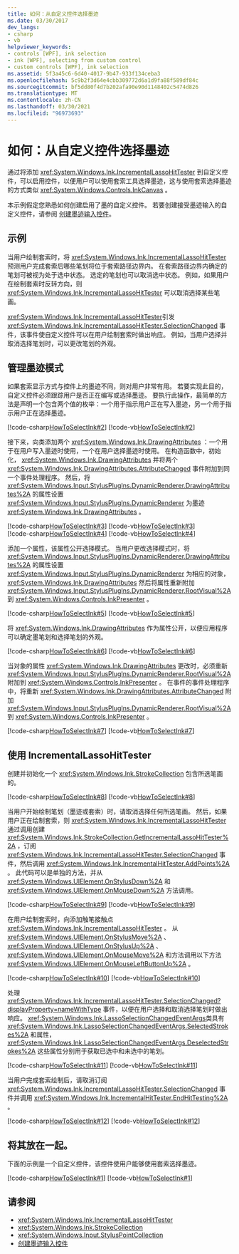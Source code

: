 ```yaml
---
title: 如何：从自定义控件选择墨迹
ms.date: 03/30/2017
dev_langs:
- csharp
- vb
helpviewer_keywords:
- controls [WPF], ink selection
- ink [WPF], selecting from custom control
- custom controls [WPF], ink selection
ms.assetid: 5f3a45c6-6d40-4017-9b47-933f134ceba3
ms.openlocfilehash: 5c9b2f3d64e4cbb309772d6a1d9fa88f589df84c
ms.sourcegitcommit: bf5dd80f4d7b202afa90e90d1148402c5474d826
ms.translationtype: MT
ms.contentlocale: zh-CN
ms.lasthandoff: 03/30/2021
ms.locfileid: "96973693"
---
```

# <a name="how-to-select-ink-from-a-custom-control"></a>如何：从自定义控件选择墨迹
通过将添加 <xref:System.Windows.Ink.IncrementalLassoHitTester> 到自定义控件，可以启用控件，以便用户可以使用套索工具选择墨迹，这与使用套索选择墨迹的方式类似 <xref:System.Windows.Controls.InkCanvas> 。  
  
 本示例假定您熟悉如何创建启用了墨的自定义控件。  若要创建接受墨迹输入的自定义控件，请参阅 [创建墨迹输入控件](creating-an-ink-input-control.md)。  
  
## <a name="example"></a>示例  
 当用户绘制套索时，将 <xref:System.Windows.Ink.IncrementalLassoHitTester> 预测用户完成套索后哪些笔划将位于套索路径边界内。  在套索路径边界内确定的笔划可被视为处于选中状态。  选定的笔划也可以取消选中状态。  例如，如果用户在绘制套索时反转方向，则 <xref:System.Windows.Ink.IncrementalLassoHitTester> 可以取消选择某些笔画。  
  
 <xref:System.Windows.Ink.IncrementalLassoHitTester>引发 <xref:System.Windows.Ink.IncrementalLassoHitTester.SelectionChanged> 事件，该事件使自定义控件可以在用户绘制套索时做出响应。  例如，当用户选择并取消选择笔划时，可以更改笔划的外观。  
  
## <a name="managing-the-ink-mode"></a>管理墨迹模式  
 如果套索显示方式与控件上的墨迹不同，则对用户非常有用。 若要实现此目的，自定义控件必须跟踪用户是否正在编写或选择墨迹。 要执行此操作，最简单的方法是声明一个包含两个值的枚举：一个用于指示用户正在写入墨迹，另一个用于指示用户正在选择墨迹。  
  
 [!code-csharp[HowToSelectInk#2](~/samples/snippets/csharp/VS_Snippets_Wpf/HowToSelectInk/CSharp/InkSelector.cs#2)]
 [!code-vb[HowToSelectInk#2](~/samples/snippets/visualbasic/VS_Snippets_Wpf/HowToSelectInk/VisualBasic/InkSelector.vb#2)]  
  
 接下来，向类添加两个 <xref:System.Windows.Ink.DrawingAttributes> ：一个用于在用户写入墨迹时使用，一个在用户选择墨迹时使用。  在构造函数中，初始化， <xref:System.Windows.Ink.DrawingAttributes> 并将两个 <xref:System.Windows.Ink.DrawingAttributes.AttributeChanged> 事件附加到同一个事件处理程序。 然后，将 <xref:System.Windows.Input.StylusPlugIns.DynamicRenderer.DrawingAttributes%2A> 的属性设置 <xref:System.Windows.Input.StylusPlugIns.DynamicRenderer> 为墨迹 <xref:System.Windows.Ink.DrawingAttributes> 。  
  
 [!code-csharp[HowToSelectInk#3](~/samples/snippets/csharp/VS_Snippets_Wpf/HowToSelectInk/CSharp/InkSelector.cs#3)]
 [!code-vb[HowToSelectInk#3](~/samples/snippets/visualbasic/VS_Snippets_Wpf/HowToSelectInk/VisualBasic/InkSelector.vb#3)]  
[!code-csharp[HowToSelectInk#4](~/samples/snippets/csharp/VS_Snippets_Wpf/HowToSelectInk/CSharp/InkSelector.cs#4)]
[!code-vb[HowToSelectInk#4](~/samples/snippets/visualbasic/VS_Snippets_Wpf/HowToSelectInk/VisualBasic/InkSelector.vb#4)]  
  
 添加一个属性，该属性公开选择模式。 当用户更改选择模式时，将 <xref:System.Windows.Input.StylusPlugIns.DynamicRenderer.DrawingAttributes%2A> 的属性设置 <xref:System.Windows.Input.StylusPlugIns.DynamicRenderer> 为相应的对象， <xref:System.Windows.Ink.DrawingAttributes> 然后将属性重新附加 <xref:System.Windows.Input.StylusPlugIns.DynamicRenderer.RootVisual%2A> 到 <xref:System.Windows.Controls.InkPresenter> 。  
  
 [!code-csharp[HowToSelectInk#5](~/samples/snippets/csharp/VS_Snippets_Wpf/HowToSelectInk/CSharp/InkSelector.cs#5)]
 [!code-vb[HowToSelectInk#5](~/samples/snippets/visualbasic/VS_Snippets_Wpf/HowToSelectInk/VisualBasic/InkSelector.vb#5)]  
  
 将 <xref:System.Windows.Ink.DrawingAttributes> 作为属性公开，以便应用程序可以确定墨笔划和选择笔划的外观。  
  
 [!code-csharp[HowToSelectInk#6](~/samples/snippets/csharp/VS_Snippets_Wpf/HowToSelectInk/CSharp/InkSelector.cs#6)]
 [!code-vb[HowToSelectInk#6](~/samples/snippets/visualbasic/VS_Snippets_Wpf/HowToSelectInk/VisualBasic/InkSelector.vb#6)]  
  
 当对象的属性 <xref:System.Windows.Ink.DrawingAttributes> 更改时，必须重新 <xref:System.Windows.Input.StylusPlugIns.DynamicRenderer.RootVisual%2A> 附加到 <xref:System.Windows.Controls.InkPresenter> 。  在事件的事件处理程序中，将重新 <xref:System.Windows.Ink.DrawingAttributes.AttributeChanged> 附加 <xref:System.Windows.Input.StylusPlugIns.DynamicRenderer.RootVisual%2A> 到 <xref:System.Windows.Controls.InkPresenter> 。  
  
 [!code-csharp[HowToSelectInk#7](~/samples/snippets/csharp/VS_Snippets_Wpf/HowToSelectInk/CSharp/InkSelector.cs#7)]
 [!code-vb[HowToSelectInk#7](~/samples/snippets/visualbasic/VS_Snippets_Wpf/HowToSelectInk/VisualBasic/InkSelector.vb#7)]  
  
## <a name="using-the-incrementallassohittester"></a>使用 IncrementalLassoHitTester  
 创建并初始化一个 <xref:System.Windows.Ink.StrokeCollection> 包含所选笔画的。  
  
 [!code-csharp[HowToSelectInk#8](~/samples/snippets/csharp/VS_Snippets_Wpf/HowToSelectInk/CSharp/InkSelector.cs#8)]
 [!code-vb[HowToSelectInk#8](~/samples/snippets/visualbasic/VS_Snippets_Wpf/HowToSelectInk/VisualBasic/InkSelector.vb#8)]  
  
 当用户开始绘制笔划（墨迹或套索）时，请取消选择任何所选笔画。 然后，如果用户正在绘制套索，则 <xref:System.Windows.Ink.IncrementalLassoHitTester> 通过调用创建 <xref:System.Windows.Ink.StrokeCollection.GetIncrementalLassoHitTester%2A> ，订阅 <xref:System.Windows.Ink.IncrementalLassoHitTester.SelectionChanged> 事件，然后调用 <xref:System.Windows.Ink.IncrementalHitTester.AddPoints%2A> 。 此代码可以是单独的方法，并从 <xref:System.Windows.UIElement.OnStylusDown%2A> 和 <xref:System.Windows.UIElement.OnMouseDown%2A> 方法调用。  
  
 [!code-csharp[HowToSelectInk#9](~/samples/snippets/csharp/VS_Snippets_Wpf/HowToSelectInk/CSharp/InkSelector.cs#9)]
 [!code-vb[HowToSelectInk#9](~/samples/snippets/visualbasic/VS_Snippets_Wpf/HowToSelectInk/VisualBasic/InkSelector.vb#9)]  
  
 在用户绘制套索时，向添加触笔接触点 <xref:System.Windows.Ink.IncrementalLassoHitTester> 。  从 <xref:System.Windows.UIElement.OnStylusMove%2A> 、 <xref:System.Windows.UIElement.OnStylusUp%2A> 、 <xref:System.Windows.UIElement.OnMouseMove%2A> 和方法调用以下方法 <xref:System.Windows.UIElement.OnMouseLeftButtonUp%2A> 。  
  
 [!code-csharp[HowToSelectInk#10](~/samples/snippets/csharp/VS_Snippets_Wpf/HowToSelectInk/CSharp/InkSelector.cs#10)]
 [!code-vb[HowToSelectInk#10](~/samples/snippets/visualbasic/VS_Snippets_Wpf/HowToSelectInk/VisualBasic/InkSelector.vb#10)]  
  
 处理 <xref:System.Windows.Ink.IncrementalLassoHitTester.SelectionChanged?displayProperty=nameWithType> 事件，以便在用户选择和取消选择笔划时做出响应。  <xref:System.Windows.Ink.LassoSelectionChangedEventArgs>类具有 <xref:System.Windows.Ink.LassoSelectionChangedEventArgs.SelectedStrokes%2A> 和属性， <xref:System.Windows.Ink.LassoSelectionChangedEventArgs.DeselectedStrokes%2A> 这些属性分别用于获取已选中和未选中的笔划。  
  
 [!code-csharp[HowToSelectInk#11](~/samples/snippets/csharp/VS_Snippets_Wpf/HowToSelectInk/CSharp/InkSelector.cs#11)]
 [!code-vb[HowToSelectInk#11](~/samples/snippets/visualbasic/VS_Snippets_Wpf/HowToSelectInk/VisualBasic/InkSelector.vb#11)]  
  
 当用户完成套索绘制后，请取消订阅 <xref:System.Windows.Ink.IncrementalLassoHitTester.SelectionChanged> 事件并调用 <xref:System.Windows.Ink.IncrementalHitTester.EndHitTesting%2A> 。  
  
 [!code-csharp[HowToSelectInk#12](~/samples/snippets/csharp/VS_Snippets_Wpf/HowToSelectInk/CSharp/InkSelector.cs#12)]
 [!code-vb[HowToSelectInk#12](~/samples/snippets/visualbasic/VS_Snippets_Wpf/HowToSelectInk/VisualBasic/InkSelector.vb#12)]  
  
## <a name="putting-it-all-together"></a>将其放在一起。  
 下面的示例是一个自定义控件，该控件使用户能够使用套索选择墨迹。  
  
 [!code-csharp[HowToSelectInk#1](~/samples/snippets/csharp/VS_Snippets_Wpf/HowToSelectInk/CSharp/InkSelector.cs#1)]
 [!code-vb[HowToSelectInk#1](~/samples/snippets/visualbasic/VS_Snippets_Wpf/HowToSelectInk/VisualBasic/InkSelector.vb#1)]  
  
## <a name="see-also"></a>请参阅

- <xref:System.Windows.Ink.IncrementalLassoHitTester>
- <xref:System.Windows.Ink.StrokeCollection>
- <xref:System.Windows.Input.StylusPointCollection>
- [创建墨迹输入控件](creating-an-ink-input-control.md)
